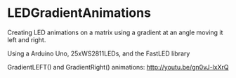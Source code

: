 # LEDGradientAnimations

Creating LED animations on a matrix using a gradient at an angle moving it left and right.

Using a Arduino Uno, 25xWS2811LEDs, and the FastLED library

GradientLEFT() and GradientRight() animations: http://youtu.be/gn0vJ-lxXrQ